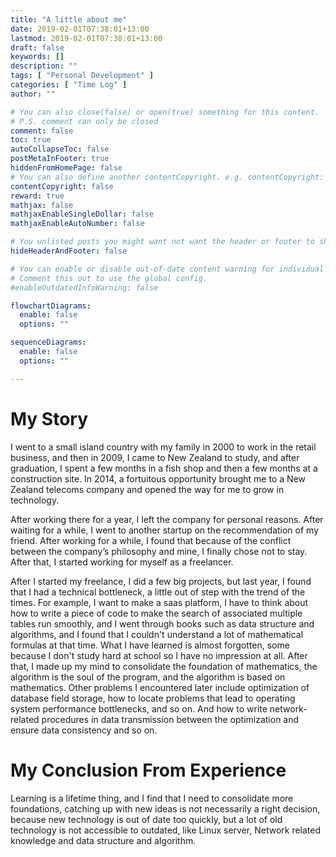 ```yaml
---
title: "A little about me"
date: 2019-02-01T07:38:01+13:00
lastmod: 2019-02-01T07:38:01+13:00
draft: false
keywords: []
description: ""
tags: [ "Personal Development" ]
categories: [ "Time Log" ]
author: ""

# You can also close(false) or open(true) something for this content.
# P.S. comment can only be closed
comment: false
toc: true
autoCollapseToc: false
postMetaInFooter: true
hiddenFromHomePage: false
# You can also define another contentCopyright. e.g. contentCopyright: "This is another copyright."
contentCopyright: false
reward: true
mathjax: false
mathjaxEnableSingleDollar: false
mathjaxEnableAutoNumber: false

# You unlisted posts you might want not want the header or footer to show
hideHeaderAndFooter: false

# You can enable or disable out-of-date content warning for individual post.
# Comment this out to use the global config.
#enableOutdatedInfoWarning: false

flowchartDiagrams:
  enable: false
  options: ""

sequenceDiagrams: 
  enable: false
  options: ""

---
```


<!--more-->

# My Story

I went to a small island country with my family in 2000 to work in the retail business, and then in 2009, I came to New Zealand to study, and after graduation, I spent a few months in a fish shop and then a few months at a construction site. In 2014, a fortuitous opportunity brought me to a New Zealand telecoms company and opened the way for me to grow in technology.

After working there for a year, I left the company for personal reasons. After waiting for a while, I went to another startup on the recommendation of my friend. After working for a while, I found that because of the conflict between the company’s philosophy and mine, I finally chose not to stay. After that, I started working for myself as a freelancer.

After I started my freelance, I did a few big projects, but last year, I found that I had a technical bottleneck, a little out of step with the trend of the times. For example, I want to make a saas platform, I have to think about how to write a piece of code to make the search of associated multiple tables run smoothly, and I went through books such as data structure and algorithms, and I found that I couldn't understand a lot of mathematical formulas at that time. What I have learned is almost forgotten, some because I don't study hard at school so I have no impression at all. After that, I made up my mind to consolidate the foundation of mathematics, the algorithm is the soul of the program, and the algorithm is based on mathematics. Other problems I encountered later include optimization of database field storage, how to locate problems that lead to operating system performance bottlenecks, and so on. And how to write network-related procedures in data transmission between the optimization and ensure data consistency and so on.

# My Conclusion From Experience

Learning is a lifetime thing, and I find that I need to consolidate more foundations, catching up with new ideas is not necessarily a right decision, because new technology is out of date too quickly, but a lot of old technology is not accessible to outdated, like Linux server, Network related knowledge and data structure and algorithm.
